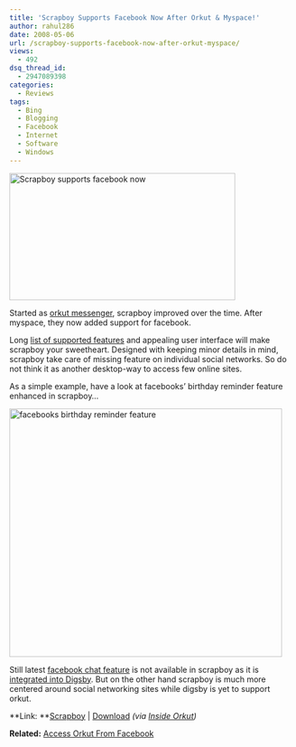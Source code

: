 ```yaml
---
title: 'Scrapboy Supports Facebook Now After Orkut & Myspace!'
author: rahul286
date: 2008-05-06
url: /scrapboy-supports-facebook-now-after-orkut-myspace/
views:
  - 492
dsq_thread_id:
  - 2947089398
categories:
  - Reviews
tags:
  - Bing
  - Blogging
  - Facebook
  - Internet
  - Software
  - Windows
---
```

[<img class="wp-image-51951" style="border-right: 0px;border-top: 0px;border-left: 0px;border-bottom: 0px" height="225" alt="Scrapboy supports facebook now" src="http://cdn.devilsworkshop.org/files/2008/05/image-thumb6.png" width="400" border="0" />][1] 

Started as [orkut messenger][2], scrapboy improved over the time. After myspace, they now added support for facebook. 

Long <a href="http://www.scrapboy.com/en/features.html" onclick="_gaq.push(['_trackEvent', 'outbound-article', 'http://www.scrapboy.com/en/features.html', 'list of supported features']);" >list of supported features</a> and appealing user interface will make scrapboy your sweetheart. Designed with keeping minor details in mind, scrapboy take care of missing feature on individual social networks. So do not think it as another desktop-way to access few online sites. 

As a simple example, have a look at facebooks&#8217; birthday reminder feature enhanced in scrapboy&#8230;

[<img style="border-right: 0px;border-top: 0px;border-left: 0px;border-bottom: 0px" height="440" alt=" facebooks birthday reminder feature " src="http://cdn.devilsworkshop.org/files/2008/05/image-thumb7.png" width="483" border="0" />][3] 

Still latest [facebook chat feature][4] is not available in scrapboy as it is [integrated into Digsby][5]. But on the other hand scrapboy is much more centered around social networking sites while digsby is yet to support orkut.

**Link: **<a href="http://www.scrapboy.com/" onclick="_gaq.push(['_trackEvent', 'outbound-article', 'http://www.scrapboy.com/', 'Scrapboy']);" >Scrapboy</a> | <a href="http://www.scrapboy.com/en/download.html" onclick="_gaq.push(['_trackEvent', 'outbound-article', 'http://www.scrapboy.com/en/download.html', 'Download']);" >Download</a> *(via <a href="http://www.insideorkut.com/2008/05/scrapboy-to-help-orkut-users-access.html" onclick="_gaq.push(['_trackEvent', 'outbound-article', 'http://www.insideorkut.com/2008/05/scrapboy-to-help-orkut-users-access.html', 'Inside Orkut']);" >Inside Orkut</a>)*

**Related:** [Access Orkut From Facebook][6]

 [1]: http://cdn.devilsworkshop.org/files/2008/05/image6.png
 [2]: http://devilsworkshop.org/2006/07/06/orkut-scarpboy-messenger-is-here/
 [3]: http://cdn.devilsworkshop.org/files/2008/05/image7.png
 [4]: http://devilsworkshop.org/2008/04/23/facebook-chat-is-live-now/
 [5]: http://devilsworkshop.org/2008/05/05/digsby-integrated-facebook-chat-support-for-lastfm-flickr-digg-on-the-way/
 [6]: http://devilsworkshop.org/2007/10/05/access-orkut-via-facebook-double-scoop/
